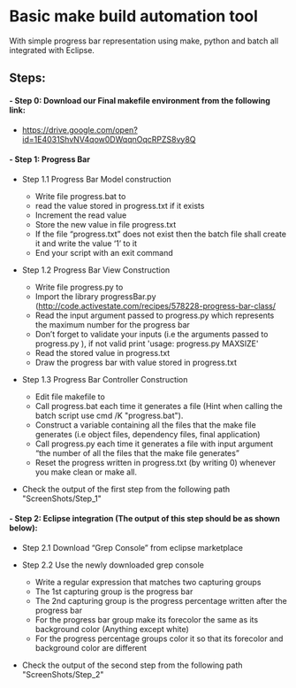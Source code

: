 # Basic make build automation tool
 With simple progress bar representation using make, python and batch all integrated with Eclipse.
 
 ## Steps:
 
 #### - Step 0: Download our Final makefile environment from the following link:
 - https://drive.google.com/open?id=1E4031ShvNV4qow0DWqqnOqcRPZS8vy8Q
		
 #### - Step 1: Progress Bar
- Step 1.1 Progress Bar Model construction
	- Write file progress.bat to
	- read the value stored in progress.txt if it exists
	- Increment the read value
	- Store the new value in file progress.txt
	- If the file “progress.txt” does not exist then the batch file shall create it and write the value ‘1’ to it
	- End your script with an exit command
- Step 1.2 Progress Bar View Construction
	- Write file progress.py to
	- Import the library progressBar.py (http://code.activestate.com/recipes/578228-progress-bar-class/
	- Read the input argument passed to progress.py which represents the maximum number for the progress bar
	- Don’t forget to validate your inputs (i.e the arguments passed to progress.py ), if not valid print 'usage: progress.py MAXSIZE'
	- Read the stored value in progress.txt
	- Draw the progress bar with value stored in progress.txt
- Step 1.3 Progress Bar Controller Construction
	- Edit file makefile to
	- Call progress.bat each time it generates a file (Hint when calling the batch script use cmd /K "progress.bat").
	- Construct a variable containing all the files that the make file generates (i.e object files, dependency files, final application)
	- Call progress.py each time it generates a file with input argument “the number of all the files that the make file generates”
	- Reset the progress written in progress.txt (by writing 0) whenever you make clean or make all.
	
- Check the output of the first step from the following path "ScreenShots/Step_1"

#### - Step 2: Eclipse integration (The output of this step should be as shown below):
- Step 2.1 Download “Grep Console” from eclipse marketplace
- Step 2.2 Use the newly downloaded grep console
	- Write a regular expression that matches two capturing groups
	- The 1st capturing group is the progress bar
	- The 2nd capturing group is the progress percentage written after the progress bar
	- For the progress bar group make its forecolor the same as its background color (Anything except white)
	- For the progress percentage groups color it so that its forecolor and background color are different
		
- Check the output of the second step from the following path "ScreenShots/Step_2"
